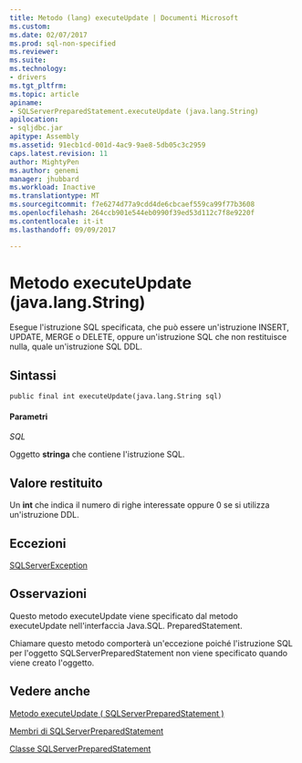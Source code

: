 ```yaml
---
title: Metodo (lang) executeUpdate | Documenti Microsoft
ms.custom: 
ms.date: 02/07/2017
ms.prod: sql-non-specified
ms.reviewer: 
ms.suite: 
ms.technology:
- drivers
ms.tgt_pltfrm: 
ms.topic: article
apiname:
- SQLServerPreparedStatement.executeUpdate (java.lang.String)
apilocation:
- sqljdbc.jar
apitype: Assembly
ms.assetid: 91ecb1cd-001d-4ac9-9ae8-5db05c3c2959
caps.latest.revision: 11
author: MightyPen
ms.author: genemi
manager: jhubbard
ms.workload: Inactive
ms.translationtype: MT
ms.sourcegitcommit: f7e6274d77a9cdd4de6cbcaef559ca99f77b3608
ms.openlocfilehash: 264ccb901e544eb0990f39ed53d112c7f8e9220f
ms.contentlocale: it-it
ms.lasthandoff: 09/09/2017

---
```

# <a name="executeupdate-method-javalangstring"></a>Metodo executeUpdate (java.lang.String)

Esegue l'istruzione SQL specificata, che può essere un'istruzione INSERT, UPDATE, MERGE o DELETE, oppure un'istruzione SQL che non restituisce nulla, quale un'istruzione SQL DDL.

## <a name="syntax"></a>Sintassi

```
public final int executeUpdate(java.lang.String sql)
```

#### <a name="parameters"></a>Parametri
*SQL*

Oggetto **stringa** che contiene l'istruzione SQL.

## <a name="return-value"></a>Valore restituito
Un **int** che indica il numero di righe interessate oppure 0 se si utilizza un'istruzione DDL.

## <a name="exceptions"></a>Eccezioni
[SQLServerException](./sqlserverexception-class.md)

## <a name="remarks"></a>Osservazioni
Questo metodo executeUpdate viene specificato dal metodo executeUpdate nell'interfaccia Java.SQL. PreparedStatement.

Chiamare questo metodo comporterà un'eccezione poiché l'istruzione SQL per l'oggetto SQLServerPreparedStatement non viene specificato quando viene creato l'oggetto.

## <a name="see-also"></a>Vedere anche

[Metodo executeUpdate &#40; SQLServerPreparedStatement &#41;](./executeupdate-method-sqlserverpreparedstatement.md)

[Membri di SQLServerPreparedStatement](./sqlserverpreparedstatement-members.md)

[Classe SQLServerPreparedStatement](./sqlserverpreparedstatement-class.md)

